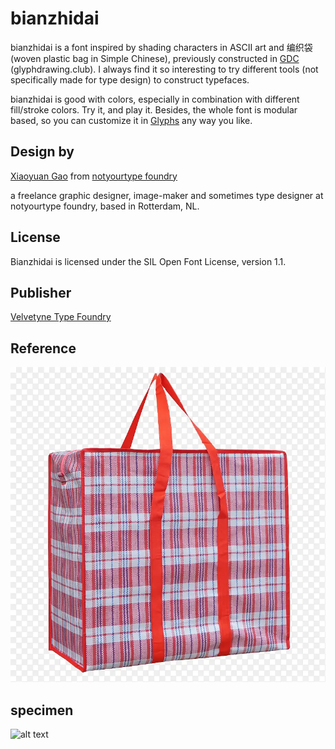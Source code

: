 # bianzhidai 

bianzhidai is a font inspired by shading characters in ASCII art and 编织袋 (woven plastic bag in Simple Chinese), previously constructed in [GDC](http://glyphdrawing.club) (glyphdrawing.club). I always find it so interesting to try different tools (not specifically made for type design) to construct typefaces.

bianzhidai is good with colors, especially in combination with different fill/stroke colors. Try it, and play it. Besides, the whole font is modular based, so you can customize it in [Glyphs](https://glyphsapp.com/) any way you like.


## Design by

[Xiaoyuan Gao](https://xiaoyuangao.cargo.site) from [notyourtype foundry](https://notyourtype.nl)

a freelance graphic designer, image-maker and sometimes type designer at notyourtype foundry, based in Rotterdam, NL.

## License 

Bianzhidai is licensed under the SIL Open Font License, version 1.1.

## Publisher

[Velvetyne Type Foundry](https://velvetyne.fr/)

## Reference 

![alt text](documentation/specimen/imgs/eg.webp "Title")

## specimen
![alt text](documentation/specimen/imgs/00_specimen.gif "Title")